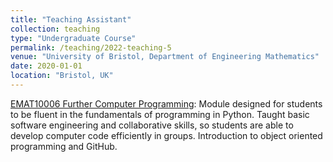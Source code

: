 ```yaml
---
title: "Teaching Assistant"
collection: teaching
type: "Undergraduate Course"
permalink: /teaching/2022-teaching-5
venue: "University of Bristol, Department of Engineering Mathematics"
date: 2020-01-01
location: "Bristol, UK"
---
```


[EMAT10006 Further Computer Programming](https://www.bris.ac.uk/unit-programme-catalogue/UnitDetails.jsa?unitCode=EMAT10006): Module designed for students to be fluent in the fundamentals of programming in Python. Taught basic software engineering and collaborative skills, so students are able to develop computer code efficiently in groups. Introduction to object oriented programming and GitHub.
